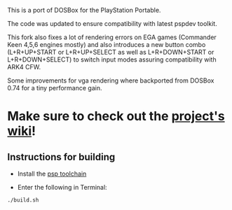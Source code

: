 This is a port of DOSBox for the PlayStation Portable.

The code was updated to ensure compatibility with latest pspdev toolkit.

This fork also fixes a lot of rendering errors on EGA games (Commander Keen 4,5,6 engines mostly) and also introduces a new button combo (L+R+UP+START or L+R+UP+SELECT as well as L+R+DOWN+START or L+R+DOWN+SELECT) to switch input modes assuring compatibility with ARK4 CFW.

Some improvements for vga rendering where backported from DOSBox 0.74 for a tiny performance gain.

# Make sure to check out the [project's wiki](https://github.com/pierrelouys/dosbox_psp/wiki)!

## Instructions for building

- Install the [psp toolchain](https://github.com/pspdev/psptoolchain)

- Enter the following in Terminal:

```
./build.sh
```

